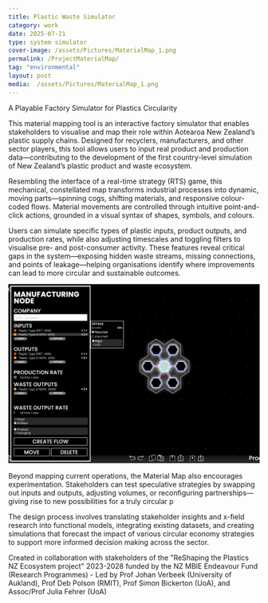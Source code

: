 ```yaml
---
title: Plastic Waste Simulator
category: work
date: 2025-07-21
type: system simulator
cover-image: /assets/Pictures/MaterialMap_1.png
permalink: /ProjectMaterialMap/
tag: "environmental"
layout: post
media:  /assets/Pictures/MaterialMap_1.png
---
```

A Playable Factory Simulator for Plastics Circularity

This material mapping tool is an interactive factory simulator that enables stakeholders to visualise and map their role within Aotearoa New Zealand’s plastic supply chains. Designed for recyclers, manufacturers, and other sector players, this tool allows users to input real product and production data—contributing to the development of the first country-level simulation of New Zealand’s plastic product and waste ecosystem.

Resembling the interface of a real-time strategy (RTS) game, this mechanical, constellated map transforms industrial processes into dynamic, moving parts—spinning cogs, shifting materials, and responsive colour-coded flows. Material movements are controlled through intuitive point-and-click actions, grounded in a visual syntax of shapes, symbols, and colours.

Users can simulate specific types of plastic inputs, product outputs, and production rates, while also adjusting timescales and toggling filters to visualise pre- and post-consumer activity. These features reveal critical gaps in the system—exposing hidden waste streams, missing connections, and points of leakage—helping organisations identify where improvements can lead to more circular and sustainable outcomes.

![Sub Image](/assets/Pictures/materialmap2.png)

Beyond mapping current operations, the Material Map also encourages experimentation. Stakeholders can test speculative strategies by swapping out inputs and outputs, adjusting volumes, or reconfiguring partnerships—giving rise to new possibilities for a truly circular p

The design process involves translating stakeholder insights and x-field research into functional models, integrating existing datasets, and creating simulations that forecast the impact of various circular economy strategies to support more informed decision making across the sector.

Created in collaboration with stakeholders of the "ReShaping the Plastics NZ Ecosystem project" 2023-2028 funded by the NZ MBIE Endeavour Fund (Research Programmes) - Led by Prof Johan Verbeek (University of Aukland), Prof Deb Polson (RMIT), Prof Simon Bickerton (UoA), and Assoc/Prof Julia Fehrer (UoA)